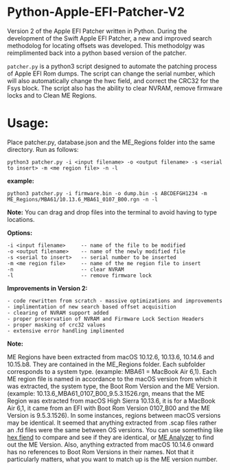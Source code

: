# Python-Apple-EFI-Patcher-V2
Version 2 of the Apple EFI Patcher written in Python. During the development of the Swift Apple EFI Patcher, a new and improved search methodolog for locating offsets was developed. This methodolgy was reimplimented back into a python based version of the patcher.

`patcher.py` is a python3 script designed to automate the patching process of Apple EFI Rom dumps. The script can change the serial number, which will also automatically change the hwc field, and correct the CRC32 for the Fsys block. The script also has the ability to clear NVRAM, remove firmware locks and to Clean ME Regions.

# Usage:
Place patcher.py, database.json and the ME_Regions folder into the same directory. Run as follows:

```
python3 patcher.py -i <input filename> -o <output filename> -s <serial to insert> -m <me region file> -n -l
```

__example:__ 
```
python3 patcher.py -i firmware.bin -o dump.bin -s ABCDEFGH1234 -m ME_Regions/MBA61/10.13.6_MBA61_0107_B00.rgn -n -l
```

__Note:__ You can drag and drop files into the terminal to avoid having to type locations.

__Options:__
```
-i <input filename>     -- name of the file to be modified
-o <output filename>    -- name of the newly modified file
-s <serial to insert>   -- serial number to be inserted
-m <me region file>     -- name of the me region file to insert
-n                      -- clear NVRAM
-l                      -- remove firmware lock
```

__Improvements in Version 2:__
```
- code rewritten from scratch - massive optimizations and improvements
- implimentation of new search based offset acquisition
- clearing of NVRAM support added
- proper preservation of NVRAM and Firmware Lock Section Headers
- proper masking of crc32 values
- extensive error handling implimented
```

__Note:__ 

ME Regions have been extracted from macOS 10.12.6, 10.13.6, 10.14.6 and 10.15.b8. They are contained in the ME_Regions folder. Each subfolder corresponds to a system type. (example: MBA61 = MacBook Air 6,1). Each ME region file is named in accordance to the macOS version from which it was extracted, the system type, the Boot Rom Version and the ME Version. (example: 10.13.6_MBA61_0107_B00_9.5.3.1526.rgn, means that the ME Region was extracted from macOS High Sierra 10.13.6, it is for a MacBook Air 6,1, it came from an EFI with Boot Rom Version 0107_B00 and the ME Version is 9.5.3.1526). In some instances, regions between macOS versions may be identical. It seemed that anything extracted from .scap files rather an .fd files were the same between OS versions. You can use something like <a href="https://ridiculousfish.com/hexfiend/">hex fiend</a> to compare and see if they are identical, or <a href="https://github.com/platomav/MEAnalyzer">ME Analyzer</a> to find out the ME Version. Also, anything extracted from macOS 10.14.6 onward has no references to Boot Rom Versions in their names. Not that it particularly matters, what you want to match up is the ME version number.
